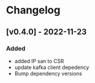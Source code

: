 # Changelog

## [v0.4.0] - 2022-11-23
### Added
- added IP san to CSR
- update kafka client depedency
- Bump dependency versions
